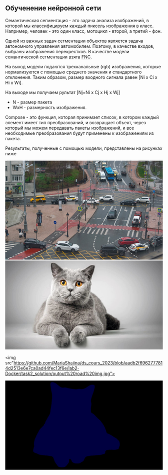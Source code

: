 ## Обученение нейронной сети 
Cемантическая сегментация - это задача анализа изображений, в которой мы классифицируем каждый пиксель изображения в класс. Например, человек - это один класс, мотоцикл - второй, а третий - фон. 

Одной из важных задач сегментации объектов является задача автономного управления автомобилем. Поэтому, в качестве входов, выбраны изображения перекрестков. В качестве модели семантической сегментации взята [FNC](https://machinelearningmastery.ru/efficient-method-for-running-fully-convolutional-networks-fcns-3174dc6a692b/).

На выход модели подаются трехканальные (rgb) изображения, которые нормализуются с помощью среднего значения и стандартного отклонения. Таким образом, размер входного сигнала равен [Ni x Ci x Hi x Wi]. 

На выходе мы получаем рультат [Nj=Ni x Cj x Hj x Wj]
- N - размер пакета
- WхH - размерность изображения.

Compose - это функция, которая принимает список, в котором каждый элемент имеет тип преобразований, и возвращает объект, через который мы можем передавать пакеты изображений, и все необходимые преобразования будут применены к изображениям из пакета.

Результаты, полученные с помощью модели, представлены на рисунках ниже

<img src="https://github.com/MariaShaiina/ds_cours_2023/blob/6deca0f68d77dc41cde3da1268d72fcc351cf929/lab2-Docker/task2_solution/img/input.jpg">

<img src="https://github.com/MariaShaiina/ds_cours_2023/blob/6deca0f68d77dc41cde3da1268d72fcc351cf929/lab2-Docker/task2_solution/img/cat.jpg">

<img src"https://github.com/MariaShaiina/ds_cours_2023/blob/aadb2f6962777814d2513e6e7ca0ad44fec13f6e/lab2-Docker/task2_solution/output%20road%20img.jpg">


<img src="https://github.com/MariaShaiina/ds_cours_2023/blob/aadb2f6962777814d2513e6e7ca0ad44fec13f6e/lab2-Docker/task2_solution/output%20cat%20img.jpg">
